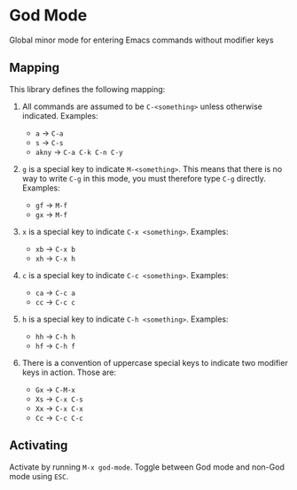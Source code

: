 # God Mode

Global minor mode for entering Emacs commands without modifier keys

## Mapping

This library defines the following mapping:

1. All commands are assumed to be `C-<something>` unless otherwise
   indicated. Examples:

   * `a`    → `C-a`
   * `s`    → `C-s`
   * `akny` → `C-a C-k C-n C-y`

2. `g` is a special key to indicate `M-<something>`. This means that
   there is no way to write `C-g` in this mode, you must therefore
   type `C-g` directly. Examples:

   * `gf` → `M-f`
   * `gx` → `M-f`

3. `x` is a special key to indicate `C-x <something>`. Examples:

   * `xb` → `C-x b`
   * `xh` → `C-x h`

4. `c` is a special key to indicate `C-c <something>`. Examples:

   * `ca` → `C-c a`
   * `cc` → `C-c c`

5. `h` is a special key to indicate `C-h <something>`. Examples:

   * `hh` → `C-h h`
   * `hf` → `C-h f`

6. There is a convention of uppercase special keys to indicate
   two modifier keys in action. Those are:

   * `Gx` → `C-M-x`
   * `Xs` → `C-x C-s`
   * `Xx` → `C-x C-x`
   * `Cc` → `C-c C-c`

## Activating

Activate by running `M-x god-mode`. Toggle between God mode and
non-God mode using `ESC`.
